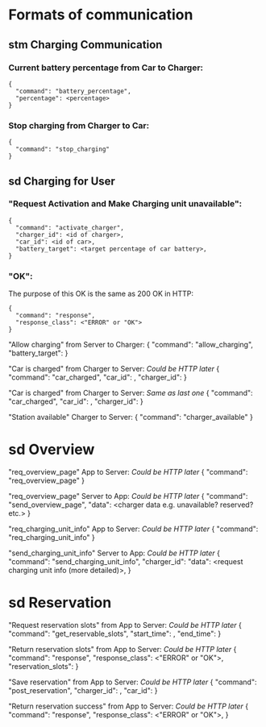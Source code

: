 # Formats of communication

## stm Charging Communication

### Current battery percentage from Car to Charger:
```
{
  "command": "battery_percentage",
  "percentage": <percentage>
}
```

### Stop charging from Charger to Car:
```
{
  "command": "stop_charging"
}
```

## sd Charging for User
### "Request Activation and Make Charging unit unavailable":
```
{
  "command": "activate_charger",
  "charger_id": <id of charger>,
  "car_id": <id of car>,
  "battery_target": <target percentage of car battery>,
}
```

### "OK":
The purpose of this OK is the same as 200 OK in HTTP:
```
{
  "command": "response",
  "response_class": <"ERROR" or "OK">
}
```

"Allow charging" from Server to Charger:
{
  "command": "allow_charging",
  "battery_target": <target percentage of car battery>
}

"Car is charged" from Charger to Server:
_Could be HTTP later_
{
  "command": "car_charged",
  "car_id": <id of car>,
  "charger_id": <id of charger>
}

"Car is charged" from Charger to Server:
_Same as last one_
{
  "command": "car_charged",
  "car_id": <id of car>,
  "charger_id": <id of charger>
}

"Station available" Charger to Server:
{
  "command": "charger_available"
}

# sd Overview
"req_overview_page" App to Server:
_Could be HTTP later_
{
  "command": "req_overview_page"
}

"req_overview_page" Server to App:
_Could be HTTP later_
{
  "command": "send_overview_page",
  "data": <charger data e.g. unavailable? reserved? etc.>
}

"req_charging_unit_info" App to Server:
_Could be HTTP later_
{
  "command": "req_charging_unit_info"
}

"send_charging_unit_info" Server to App:
_Could be HTTP later_
{
  "command": "send_charging_unit_info",
  "charger_id": <id of charger>
  "data": <request charging unit info (more detailed)>,
}

# sd Reservation
"Request reservation slots" from App to Server:
_Could be HTTP later_
{
  "command": "get_reservable_slots",
  "start_time": <start time of reservation>,
  "end_time": <end time of reseervation>
}

"Return reservation slots" from App to Server:
_Could be HTTP later_
{
  "command": "response",
  "response_class": <"ERROR" or "OK">,
  "reservation_slots": <list of available reservation slots>
}

"Save reservation" from App to Server:
_Could be HTTP later_
{
  "command": "post_reservation",
  "charger_id": <id of charger>,
  "car_id": <id of car>
}

"Return reservation success" from App to Server:
_Could be HTTP later_
{
  "command": "response",
  "response_class": <"ERROR" or "OK">,
}
